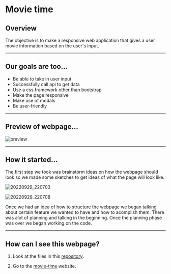 # Movie time

## Overview

The objective is to make a responsive web application that gives a user movie information based on the user's input.

---

## Our goals are too...

* Be able to take in user input
* Successfully call api to get data
* Use a css framework other than bootstrap
* Make the page responsive
* Make use of modals
* Be user-friendly

---

## Preview of webpage...

![preview](https://user-images.githubusercontent.com/105886307/193182735-a8d04986-265e-41ac-8163-7873aec9a94e.png)

---

## How it started...

The first step we took was brainstorm ideas on how the webpage should look so we made some sketches to get ideas of what the page will look like.

![20220929_220703](https://user-images.githubusercontent.com/105886307/193183195-d3c89fce-0d88-4ec0-b5d9-fa4291e1cd5f.jpg)

![20220929_220708](https://user-images.githubusercontent.com/105886307/193183273-69012851-3fc2-41b5-9049-aa6d2e57080e.jpg)

Once we had an idea of how to structure the webpage we began talking about certain feature we wanted to have and how to acomplish them. There was alot of planning and talking in the beginning. Once the planning phase was over we began working on the code.

---

## How can I see this webpage?

1. Look at the files in this [repository](https://github.com/v1ct0r14m/group-project-1).

1. Go to the [movie-time](https://v1ct0r14m.github.io/group-project-1/) website.

